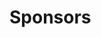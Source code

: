 <script setup>
import ContentSponsors from "./components/ContentSponsors.vue"
</script>

# Sponsors

<!--@include: @components/sponsors-text.md-->

<ContentSponsors />
